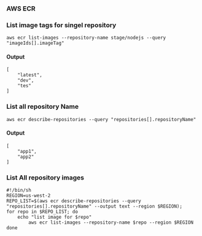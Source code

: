 ### AWS ECR

### List image tags for singel repository

```
aws ecr list-images --repository-name stage/nodejs --query "imageIds[].imageTag"
```

#### Output

```
[
    "latest",
    "dev",
    "tes"
]

```

### List all repository Name

```
aws ecr describe-repositories --query "repositories[].repositoryName"

```
#### Output

```
[
    "app1",
    "app2"
]

```

### List All repository images

```
#!/bin/sh
REGION=us-west-2
REPO_LIST=$(aws ecr describe-repositories --query "repositories[].repositoryName" --output text --region $REGION);
for repo in $REPO_LIST; do
    echo "list image for $repo"
        aws ecr list-images --repository-name $repo --region $REGION
done

```

